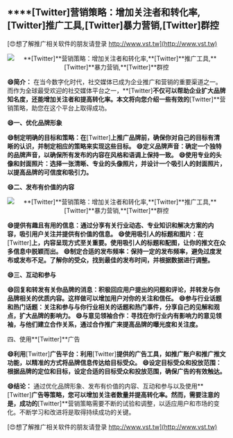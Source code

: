 ## ****[Twitter]**营销策略：增加关注者和转化率,**[Twitter]**推广工具,**[Twitter]**暴力营销,**[Twitter]**群控**

[😍想了解推广相关软件的朋友请登录 http://www.vst.tw](http://www.vst.tw)

 <center><img src="https://vst.tw/MP4/tuiguang/png/3.png" alt="**[Twitter]**营销策略：增加关注者和转化率,**[Twitter]**推广工具,**[Twitter]**暴力营销,**[Twitter]**群控"></center>

**😄简介：**
在当今数字化时代，社交媒体已成为企业推广和营销的重要渠道之一。而作为全球最受欢迎的社交媒体平台之一，**[Twitter]**不仅可以帮助企业扩大品牌知名度，还能增加关注者和提高转化率。本文将向您介绍一些有效的**[Twitter]**营销策略，助您在这个平台上取得成功。

**😄一、优化品牌形象**

**😄制定明确的目标和策略：在**[Twitter]**上推广品牌前，确保你对自己的目标有清晰的认识，并制定相应的策略来实现这些目标。**
**😄定义品牌声音：确定一个独特的品牌声音，以确保所有发布的内容在风格和语调上保持一致。**
**😄使用专业的头像和封面照片：选择一张清晰、专业的头像照片，并设计一个吸引人的封面照片，以提高品牌的可信度和吸引力。**

**😄二、发布有价值的内容**

 <center><img src="https://vst.tw/MP4/tuiguang/png/2.png" alt="**[Twitter]**营销策略：增加关注者和转化率,**[Twitter]**推广工具,**[Twitter]**暴力营销,**[Twitter]**群控"></center>

**😄提供有趣且有用的信息：通过分享有关行业动态、专业知识和解决方案的内容，吸引用户关注并提供有价值的信息。**
**😄使用吸引人的标题和图片：在**[Twitter]**上，内容呈现方式至关重要。使用吸引人的标题和配图，让你的推文在众多信息中脱颖而出。**
**😄制定合适的发布频率：保持一定的发布频率，避免过度发布或发布不足。了解你的受众，找到最佳的发布时间，并根据数据进行调整。**

**😄三、互动和参与**

**😄回复和转发有关你品牌的消息：积极回应用户提出的问题和评论，并转发与你品牌相关的优质内容。这样做可以增加用户对你的关注和信任。**
**😄参与行业话题和热门话题：关注和参与与你行业相关的话题和热门事件，分享自己的见解和观点，扩大品牌的影响力。**
**😄与意见领袖合作：寻找在你行业内有影响力的意见领袖，与他们建立合作关系，通过合作推广来提高品牌的曝光度和关注度。**

四、使用**[Twitter]**广告

**😄利用**[Twitter]**广告平台：利用**[Twitter]**提供的广告工具，如推广账户和推广推文功能，以精准的方式将品牌信息传达给目标受众。**
**😄设定目标受众和投放范围：根据品牌的定位和目标，设定合适的目标受众和投放范围，确保广告的有效触达。**

**😄结论：**
通过优化品牌形象、发布有价值的内容、互动和参与以及使用**[Twitter]**广告等策略，您可以增加关注者数量并提高转化率。然而，需要注意的是，成功的**[Twitter]**营销策略需要不断的试验和调整，以适应用户和市场的变化。不断学习和改进将是取得持续成功的关键。

[😍想了解推广相关软件的朋友请登录 http://www.vst.tw](http://www.vst.tw)




